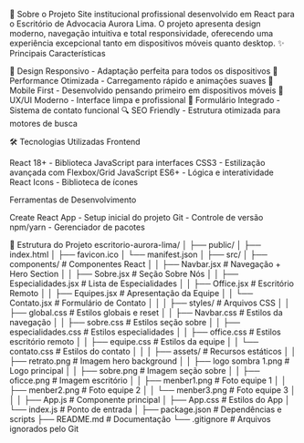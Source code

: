 📖 Sobre o Projeto
Site institucional profissional desenvolvido em React para o Escritório de Advocacia Aurora Lima. 
O projeto apresenta design moderno, navegação intuitiva e total responsividade, oferecendo uma experiência excepcional tanto em dispositivos móveis quanto desktop.
✨ Principais Características

🎨 Design Responsivo - Adaptação perfeita para todos os dispositivos
🚀 Performance Otimizada - Carregamento rápido e animações suaves
📱 Mobile First - Desenvolvido pensando primeiro em dispositivos móveis
🎯 UX/UI Moderno - Interface limpa e profissional
📧 Formulário Integrado - Sistema de contato funcional
🔍 SEO Friendly - Estrutura otimizada para motores de busca


🛠️ Tecnologias Utilizadas
Frontend

React 18+ - Biblioteca JavaScript para interfaces
CSS3 - Estilização avançada com Flexbox/Grid
JavaScript ES6+ - Lógica e interatividade
React Icons - Biblioteca de ícones

Ferramentas de Desenvolvimento

Create React App - Setup inicial do projeto
Git - Controle de versão
npm/yarn - Gerenciador de pacotes


📁 Estrutura do Projeto
escritorio-aurora-lima/
│
├── public/
│   ├── index.html
│   ├── favicon.ico
│   └── manifest.json
│
├── src/
│   ├── components/           # Componentes React
│   │   ├── Navbar.jsx       # Navegação + Hero Section
│   │   ├── Sobre.jsx        # Seção Sobre Nós
│   │   ├── Especialidades.jsx # Lista de Especialidades
│   │   ├── Office.jsx       # Escritório Remoto
│   │   ├── Equipes.jsx      # Apresentação da Equipe
│   │   └── Contato.jsx      # Formulário de Contato
│   │
│   ├── styles/              # Arquivos CSS
│   │   ├── global.css       # Estilos globais e reset
│   │   ├── Navbar.css       # Estilos da navegação
│   │   ├── sobre.css        # Estilos seção sobre
│   │   ├── especialidades.css # Estilos especialidades
│   │   ├── office.css       # Estilos escritório remoto
│   │   ├── equipe.css       # Estilos da equipe
│   │   └── contato.css      # Estilos do contato
│   │
│   ├── assets/              # Recursos estáticos
│   │   ├── retrato.png      # Imagem hero background
│   │   ├── logo sombra 1.png # Logo principal
│   │   ├── sobre.png        # Imagem seção sobre
│   │   ├── oficce.png       # Imagem escritório
│   │   ├── menber1.png      # Foto equipe 1
│   │   ├── menber2.png      # Foto equipe 2
│   │   └── menber3.png      # Foto equipe 3
│   │
│   ├── App.js               # Componente principal
│   ├── App.css              # Estilos do App
│   └── index.js             # Ponto de entrada
│
├── package.json             # Dependências e scripts
├── README.md               # Documentação
└── .gitignore              # Arquivos ignorados pelo Git
